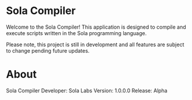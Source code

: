 # Sola Compiler
Welcome to the Sola Compiler! This application is designed to compile and execute scripts written in the Sola programming language. 

Please note, this project is still in development and all features are subject to change pending future updates.

# About
Sola Compiler
Developer: Sola Labs
Version: 1.0.0.0
Release: Alpha
